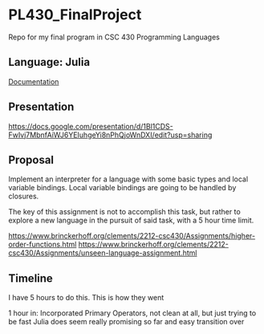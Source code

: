 # PL430_FinalProject
Repo for my final program in CSC 430 Programming Languages

## Language: Julia

[Documentation](https://docs.julialang.org/en/v1/)

## Presentation

https://docs.google.com/presentation/d/1Bl1CDS-FwIvj7MbnfAiWJ6YEIuhgeYi8nPhQjoWnDXI/edit?usp=sharing

## Proposal

Implement an interpreter for a language with some basic types and local variable bindings.
Local variable bindings are going to be handled by closures.

The key of this assignment is not to accomplish this task, but rather to explore a new language in the pursuit of said task, with a 5 hour time limit.

https://www.brinckerhoff.org/clements/2212-csc430/Assignments/higher-order-functions.html
https://www.brinckerhoff.org/clements/2212-csc430/Assignments/unseen-language-assignment.html

## Timeline

I have 5 hours to do this. This is how they went

1 hour in: Incorporated Primary Operators, not clean at all, but just trying to be fast
           Julia does seem really promising so far and easy transition over